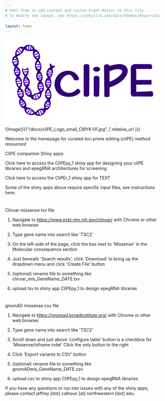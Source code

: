 ```yaml
---
# Feel free to add content and custom Front Matter to this file.
# To modify the layout, see https://jekyllrb.com/docs/themes/#overriding-theme-defaults

layout: home
---
```


![Image | inspired by the classic Clippy mascot for Microsoft Office, but with DNA strands instead of metal for the paperclip](cliPE_Logo_small_CMYK-01.jpg)

![Image]({{"/docs/cliPE_Logo_small_CMYK-01.jpg", | relative_url }})

Welcome to the homepage for curated loci prime editing (cliPE) method resources!

CliPE companion Shiny apps:

Click here to access the CliPEpy_1 shiny app for designing your cliPE libraries and epegRNA architectures for screening

Click here to access the CliPEr_1 shiny app for TEXT

Some of the shiny apps above require specific input files, see instructions here:

#
Clinvar missense tsv file

1. Navigate to https://www.ncbi.nlm.nih.gov/clinvar/ with Chrome or other web browser

2. Type gene name into search like 'TSC2'

3. On the left-side of the page, click the box next to 'Missense' in the Molecular consequence section

4. Just beneath 'Search results', click 'Download' to bring up the dropdown menu and click 'Create File' button

5. (optional) rename file to something like clinvar_mis_GeneName_DATE.tsv

6. upload tsv to shiny app CliPEpy_1 to design epegRNA libraries

#
gnomAD missense csv file

1. Navigate to https://gnomad.broadinstitute.org/ with Chrome or other web browser

2. Type gene name into search like 'TSC2'

3. Scroll down and just above 'configure table' button is a checkbox for 'Missense/inframe indel' Click the only button to the right

4. Click 'Export variants to CSV' button

5. (optional) rename file to something like gnomADmis_GeneName_DATE.csv

6. upload csv to shiny app CliPEpy_1 to design epegRNA libraries

If you have any questions or run into issues with any of the shiny apps, please contact jeffrey [dot] calhoun [at] northwestern [dot] edu.</p>

